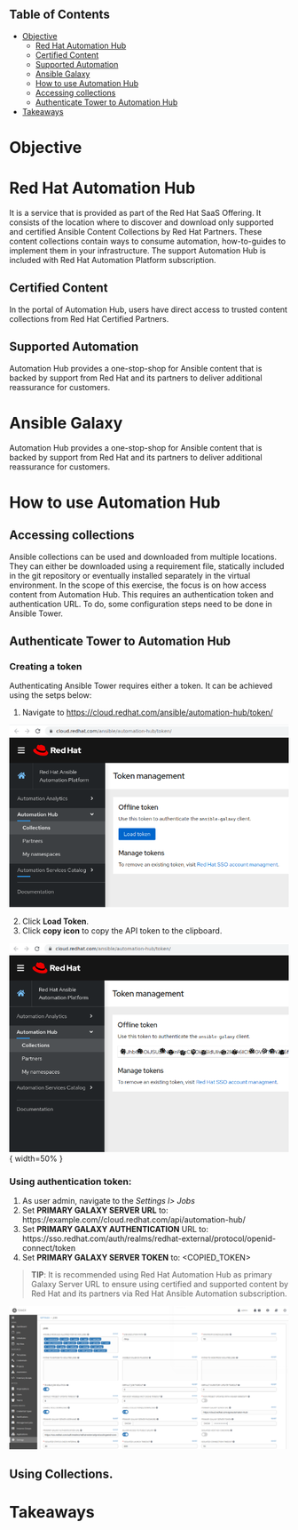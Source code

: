 ## Table of Contents
- [Objective](#objective)
    - [Red Hat Automation Hub](#red-hat-automation-hub)
    - [Certified Content](#certified-content)
    - [Supported Automation](#supported-automation)
    - [Ansible Galaxy](#ansible-galaxy)
    - [How to use Automation Hub](#how-to-use-automation-hub)
    - [Accessing collections](#accessing-collections)
    - [Authenticate Tower to Automation Hub](#authenticate-tower-to-automation-hub)
- [Takeaways](#takeaways)


# Objective

# Red Hat Automation Hub
It is a service that is provided as part of the Red Hat SaaS Offering. It consists of the location where to discover and download only supported and certified Ansible Content Collections by Red Hat Partners. These content collections contain ways to consume automation, how-to-guides to implement them in your infrastructure. The support Automation Hub is included with Red Hat Automation Platform subscription.

## Certified Content
In the portal of Automation Hub, users have direct access to trusted content collections from Red Hat Certified Partners.

## Supported Automation
  Automation Hub provides a one-stop-shop for Ansible content that is backed by support from Red Hat and its partners to deliver additional reassurance for customers.

# Ansible Galaxy
Automation Hub provides a one-stop-shop for Ansible content that is backed by support from Red Hat and its partners to deliver additional reassurance for customers.

# How to use Automation Hub

## Accessing collections
Ansible collections can be used and downloaded from multiple locations. They can either be downloaded using a requirement file, statically included in the git repository or eventually installed separately in the virtual environment.
In the scope of this exercise, the focus is on how access content from Automation Hub. This requires an authentication token and authentication URL. To do, some configuration steps need to be done in Ansible Tower.

## Authenticate Tower to Automation Hub

### Creating a token
Authenticating Ansible Tower requires either a token. It can be achieved using the setps below:
  1. Navigate to https://cloud.redhat.com/ansible/automation-hub/token/
  
   ![Load token|845x550, 20%](screenshots/create-token.png)
    
    
  2. Click **Load Token**.
  3. Click **copy icon** to copy the API token to the clipboard.
  
   ![Copy token|845x550, 20%](screenshots/copy-toket.png){ width=50% }
    
### Using authentication token:
    
 1. As user admin, navigate to the *Settings l> Jobs*
 2. Set **PRIMARY GALAXY SERVER URL** to: https<nolink>://example.com//cloud.redhat.com/api/automation-hub/
 3. Set **PRIMARY GALAXY AUTHENTICATION** URL to: https<nolink>://sso.redhat.com/auth/realms/redhat-external/protocol/openid-connect/token
 4. Set **PRIMARY GALAXY SERVER TOKEN** to: <COPIED_TOKEN> 
    
> **TIP**: It is recommended using Red Hat Automation Hub as primary Galaxy Server URL to ensure using certified and supported
> content by Red Hat and its partners via Red Hat Ansible Automation subscription.

![test image size](screenshots/token.png)

## Using Collections.

# Takeaways
 
